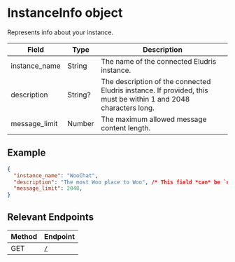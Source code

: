 # InstanceInfo object

Represents info about your instance.

| Field         | Type    | Description                                 |
|---------------|---------|---------------------------------------------|
| instance_name | String  | The name of the connected Eludris instance. |
| description   | String? | The description of the connected Eludris instance. If provided, this must be within 1 and 2048 characters long. |
| message_limit | Number  | The maximum allowed message content length. |

## Example

```json
{
  "instance_name": "WooChat",
  "description": "The most Woo place to Woo", /* This field *can* be `null`, but it will always exist */
  "message_limit": 2048,
}
```

## Relevant Endpoints

| Method | Endpoint                          |
|--------|-----------------------------------|
| GET    | [`/`](../oprish/instance_info.md) |
